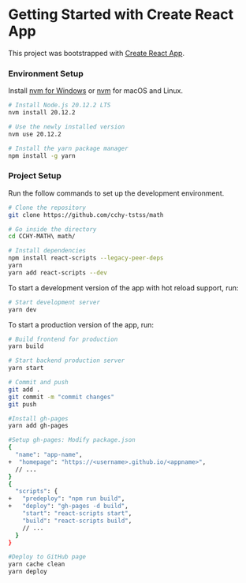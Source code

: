 # Getting Started with Create React App

This project was bootstrapped with [Create React App](https://github.com/facebook/create-react-app).

### Environment Setup

Install [nvm for Windows](https://nodejs.org/en/download/) or [nvm](https://github.com/nvm-sh/nvm) for macOS and Linux.

```bash
# Install Node.js 20.12.2 LTS
nvm install 20.12.2

# Use the newly installed version
nvm use 20.12.2

# Install the yarn package manager
npm install -g yarn
```

### Project Setup

Run the follow commands to set up the development environment.

```bash
# Clone the repository
git clone https://github.com/cchy-tstss/math

# Go inside the directory
cd CCHY-MATH\ math/

# Install dependencies
npm install react-scripts --legacy-peer-deps
yarn
yarn add react-scripts --dev
```

To start a development version of the app with hot reload support, run:

```bash
# Start development server
yarn dev
```

To start a production version of the app, run:

```bash
# Build frontend for production
yarn build

# Start backend production server
yarn start

# Commit and push
git add .
git commit -m "commit changes"
git push

#Install gh-pages
yarn add gh-pages 

#Setup gh-pages: Modify package.json
{
  "name": "app-name",
+  "homepage": "https://<username>.github.io/<appname>",
  // ...
}
{
  "scripts": {
+   "predeploy": "npm run build",
+   "deploy": "gh-pages -d build",
    "start": "react-scripts start",
    "build": "react-scripts build",
    // ...
  }
}

#Deploy to GitHub page
yarn cache clean
yarn deploy
```
